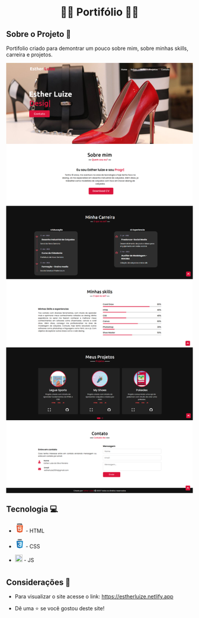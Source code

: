 <h1 align="center"> 👩‍🎨 Portifólio 👩‍🎨</h1>

## Sobre o Projeto 🚀
Portifolio criado para demontrar um pouco sobre mim, sobre minhas skills, carreira e projetos.

<img src = "images/banner1.png" align="center"/>
<img src = "images/banner2.png" align="center"/>
<img src = "images/banner3.png" align="center"/>
<img src = "images/banner4.png" align="center"/>
<img src = "images/banner5.png" align="center"/>
<img src = "images/banner6.png" align="center"/>


## Tecnologia 💻
- <img src="https://raw.githubusercontent.com/devicons/devicon/master/icons/html5/html5-original-wordmark.svg" width="25" height="25" /> - HTML

- <img src="https://raw.githubusercontent.com/devicons/devicon/master/icons/css3/css3-original-wordmark.svg" width="25" height="25"/> - CSS

- <img src="https://cdn.jsdelivr.net/gh/devicons/devicon/icons/javascript/javascript-original.svg" width="20" height="20"/> - JS

#
## Considerações 🚧

- Para visualizar o site acesse o link: https://estherluize.netlify.app
 
- Dê uma ⭐ se você gostou deste site!
